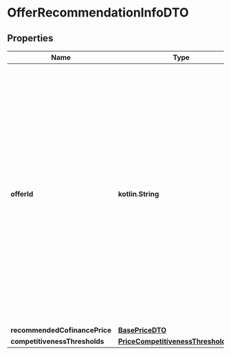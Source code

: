 
# OfferRecommendationInfoDTO

## Properties
| Name | Type | Description | Notes |
| ------------ | ------------- | ------------- | ------------- |
| **offerId** | **kotlin.String** | Ваш SKU — идентификатор товара в вашей системе.  Разрешена любая последовательность длиной до 255 знаков.  Правила использования SKU:  * У каждого товара SKU должен быть свой.  * SKU товара нельзя менять — можно только удалить товар и добавить заново с новым SKU.  * Уже заданный SKU нельзя освободить и использовать заново для другого товара. Каждый товар должен получать новый идентификатор, до того никогда не использовавшийся в вашем каталоге.  [Что такое SKU и как его назначать](https://yandex.ru/support/marketplace/assortment/add/index.html#fields)  |  [optional] |
| **recommendedCofinancePrice** | [**BasePriceDTO**](BasePriceDTO.md) |  |  [optional] |
| **competitivenessThresholds** | [**PriceCompetitivenessThresholdsDTO**](PriceCompetitivenessThresholdsDTO.md) |  |  [optional] |



